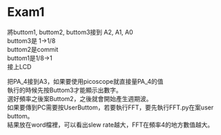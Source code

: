 # Exam1

將buttom1, buttom2, buttom3接到 A2, A1, A0  
buttom3是 1->1/8  
buttom2是commit  
buttom1是1/8->1  
接上LCD

把PA_4接到A3，如果要使用picoscope就直接量PA_4的值  
執行的時候先按Buttom3才能顯示出數字。  
選好頻率之後案Buttom2，之後就會開始產生週期波。  
如果要傳到PC需要按UserButtom，若要執行FFT，要先執行FFT.py在案user buttom。  
結果放在word檔裡，可以看出slew rate越大，FFT在頻率4的地方數值越大。
